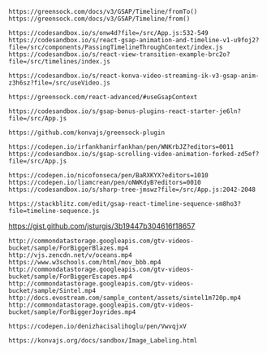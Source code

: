 ```
https://greensock.com/docs/v3/GSAP/Timeline/fromTo()
https://greensock.com/docs/v3/GSAP/Timeline/from()
```

```codesandbox
https://codesandbox.io/s/onw4d?file=/src/App.js:532-549
https://codesandbox.io/s/react-gsap-animation-and-timeline-v1-u9foj2?file=/src/components/PassingTimelineThroughContext/index.js
https://codesandbox.io/s/react-view-transition-example-brc2o?file=/src/timelines/index.js

https://codesandbox.io/s/react-konva-video-streaming-ik-v3-gsap-anim-z3h6sz?file=/src/useVideo.js
```

```context
https://greensock.com/react-advanced/#useGsapContext
```

```register plugin
https://codesandbox.io/s/gsap-bonus-plugins-react-starter-je6ln?file=/src/App.js
```

```Konva Update Layer greensock plugin
https://github.com/konvajs/greensock-plugin
```

```Gsock Video seek player
https://codepen.io/irfankhanirfankhan/pen/WNKrbJZ?editors=0011
https://codesandbox.io/s/gsap-scrolling-video-animation-forked-zd5ef?file=/src/App.js

https://codepen.io/nicofonseca/pen/BaRXKYX?editors=1010
https://codepen.io/liamcrean/pen/oNWKdyB?editors=0010
https://codesandbox.io/s/sharp-tree-jmswz?file=/src/App.js:2042-2048
```

```stack blitz
https://stackblitz.com/edit/gsap-react-timeline-sequence-sm8ho3?file=timeline-sequence.js
```

https://gist.github.com/jsturgis/3b19447b304616f18657

```videos
http://commondatastorage.googleapis.com/gtv-videos-bucket/sample/ForBiggerBlazes.mp4
http://vjs.zencdn.net/v/oceans.mp4
https://www.w3schools.com/html/mov_bbb.mp4
http://commondatastorage.googleapis.com/gtv-videos-bucket/sample/ForBiggerEscapes.mp4
http://commondatastorage.googleapis.com/gtv-videos-bucket/sample/Sintel.mp4
http://docs.evostream.com/sample_content/assets/sintel1m720p.mp4
http://commondatastorage.googleapis.com/gtv-videos-bucket/sample/ForBiggerJoyrides.mp4

```

```animation
https://codepen.io/denizhacisalihoglu/pen/VwvqjxV
```

```konva image and canvas manipulation
https://konvajs.org/docs/sandbox/Image_Labeling.html
```
